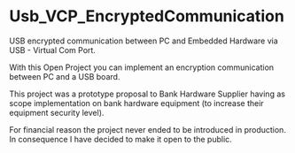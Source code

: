 # Usb_VCP_EncryptedCommunication
USB encrypted communication between PC and Embedded Hardware via USB - Virtual Com Port.

With this Open Project you can implement an encryption communication between PC and a USB board.

This project was a prototype proposal to Bank Hardware Supplier having as scope implementation on bank hardware equipment (to increase their equipment security level).

For financial reason the project never ended to be introduced in production. In consequence I have decided to make it open to the public.
